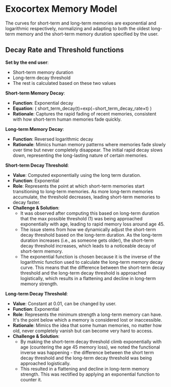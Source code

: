 # Exocortex Memory Model

The curves for short-term and long-term memories are exponential and logarithmic respectively, normalizing and adapting to both the oldest long-term memory and the short-term memory duration specified by the user.

## Decay Rate and Threshold functions 

**Set by the end user**:
- Short-term memory duration 
- Long-term decay threshold
- The rest is calculated based on these two values

**Short-term Memory Decay**:
- **Function**: Exponential decay
- **Equation**: \( short_term_decay(t)=exp(−short_term_decay_rate×t) \)
- **Rationale**: Captures the rapid fading of recent memories, consistent with how short-term human memories fade quickly.
   
**Long-term Memory Decay**:
- **Function**: Reversed logarithmic decay
- **Rationale**: Mimics human memory patterns where memories fade slowly over time but never completely disappear. The initial rapid decay slows down, representing the long-lasting nature of certain memories.
   
**Short-term Decay Threshold**:

- **Value**: Computed exponentially using the long term duration.
- **Function**: Exponential
- **Role**: Represents the point at which short-term memories start transitioning to long-term memories. As more long-term memories accumulate, the threshold decreases, leading short-term memories to decay faster.
- **Challenge & Solution**: 
    - It was observed after computing this based on long-term duration that the max possible threshold (1) was being approached exponentially with age, leading to rapid memory loss around age 45.
    - The issue stems from how we dynamically adjust the short-term decay threshold based on the long-term duration. As the long-term duration increases (i.e., as someone gets older), the short-term decay threshold increases, which leads to a noticeable decay of short-term memory.
    - The exponential function is chosen because it is the inverse of the logarithmic function used to calculate the long-term memory decay curve. This means that the difference between the short-term decay threshold and the long-term decay threshold is approached logistically, which results in a flattening and decline in long-term memory strength.

 **Long-term Decay Threshold**:
- **Value**: Constant at 0.01, can be changed by user.
- **Function**: Exponential
- **Role**: Represents the minimum strength a long-term memory can have. It's the point below which a memory is considered lost or inaccessible.
- **Rationale**: Mimics the idea that some human memories, no matter how old, never completely vanish but can become very hard to access.
- **Challenge & Solution**:
  - By making the short-term decay threshold climb exponentially with age (countering the age 45 memory loss), we noted the functional inverse was happening - the difference between the short term decay threshold and the long-term decay threshold was being approached logistically.
  - This resulted in a flattening and decline in long-term memory strength. This was rectified by applying an exponential function to counter it.
   
